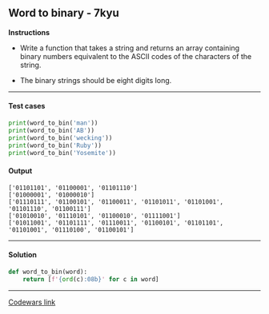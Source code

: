 ## Word to binary - 7kyu

**Instructions**

- Write a function that takes a string and returns an array containing binary numbers equivalent to the ASCII codes of the characters of the string. 

- The binary strings should be eight digits long.

---

#### Test cases

```python
print(word_to_bin('man'))
print(word_to_bin('AB'))
print(word_to_bin('wecking'))
print(word_to_bin('Ruby'))
print(word_to_bin('Yosemite'))
```

#### Output 

```
['01101101', '01100001', '01101110']
['01000001', '01000010']
['01110111', '01100101', '01100011', '01101011', '01101001', '01101110', '01100111']
['01010010', '01110101', '01100010', '01111001']
['01011001', '01101111', '01110011', '01100101', '01101101', '01101001', '01110100', '01100101']
```

---

#### Solution

```python
def word_to_bin(word):
    return [f'{ord(c):08b}' for c in word]
```

---

[Codewars link](https://www.codewars.com/kata/59859f435f5d18ede7000050/)

